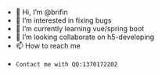 - 👋 Hi, I’m @brifin
- 👀 I’m interested in fixing bugs
- 🌱 I’m currently learning vue/spring boot
- 💞️ I’m looking collaborate on h5-developing
- 📫 How to reach me 
-     Contact me with QQ:1370172202

<!---
brifin/brifin is a ✨ special ✨ repository because its `README.md` (this file) appears on your GitHub profile.
You can click the Preview link to take a look at your changes.
--->
